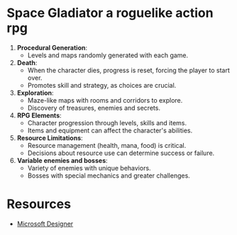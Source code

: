 # Space Gladiator a roguelike action rpg

1. **Procedural Generation**:
   - Levels and maps randomly generated with each game.
2. **Death**:
   - When the character dies, progress is reset, forcing the player to start over.
   - Promotes skill and strategy, as choices are crucial.
3. **Exploration**:
   - Maze-like maps with rooms and corridors to explore.
   - Discovery of treasures, enemies and secrets.
4. **RPG Elements**:
   - Character progression through levels, skills and items.
   - Items and equipment can affect the character's abilities.
5. **Resource Limitations**:
   - Resource management (health, mana, food) is critical.
   - Decisions about resource use can determine success or failure.
6. **Variable enemies and bosses**:
   - Variety of enemies with unique behaviors.
   - Bosses with special mechanics and greater challenges.

# Resources

- [Microsoft Designer](https://designer.microsoft.com/image-creator)
